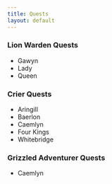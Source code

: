 ```yaml
---
title: Quests
layout: default
---
```


### Lion Warden Quests

 * Gawyn
 * Lady
 * Queen

### Crier Quests

 * Aringill
 * Baerlon
 * Caemlyn
 * Four Kings
 * Whitebridge

### Grizzled Adventurer Quests

 * Caemlyn
